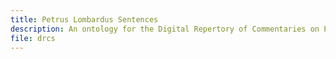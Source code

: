 ```yaml
---
title: Petrus Lombardus Sentences
description: An ontology for the Digital Repertory of Commentaries on Peter Lombard’s Sentences
file: drcs
---
```



